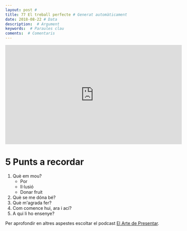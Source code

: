 ```yaml
---
layout: post #
title: 77 El treball perfecte # Generat automàticament
date: 2018-08-22 # Data
description:  # Argument
keywords:  # Paraules clau
coments:  # Comentaris
---
```


<iframe width="560" height="315" src="https://www.youtube.com/embed/ussJqvl7iRY" frameborder="0" allow="autoplay; encrypted-media" allowfullscreen></iframe>

# 5 Punts a recordar

1. Què em mou?
    - Por
    - Il·lusió
    - Donar fruit
2. Què se me dóna bé?
3. Què m'agrada fer?
4. Com comence hui, ara i ací?
5. A qui li ho ensenye?

Per aprofondir en altres aspestes escoltar el podcast [El Arte de Presentar](https://www.elartedepresentar.com/2018/07/como-comunicar-y-transmitir-carisma-presencia-e-influencia-gonzalo-alvarez-entrevista-a-enric-llado/).
